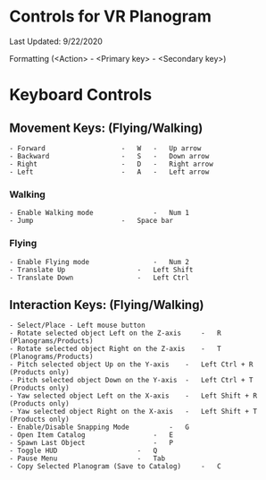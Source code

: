 # Controls for VR Planogram #

Last Updated: 9/22/2020

Formatting (\<Action\> - \<Primary key\> - \<Secondary key\>)

# Keyboard Controls #

## Movement Keys: (Flying/Walking) ##
	- Forward 					-	W 	- 	Up arrow
	- Backward 					- 	S 	- 	Down arrow
	- Right 					- 	D 	- 	Right arrow
	- Left 						- 	A 	- 	Left arrow

### Walking ###
	- Enable Walking mode 				- 	Num 1
	- Jump 						- 	Space bar

### Flying ###
	- Enable Flying mode 				- 	Num 2
	- Translate Up 					- 	Left Shift
	- Translate Down 				- 	Left Ctrl

## Interaction Keys: (Flying/Walking) ##
	- Select/Place - Left mouse button
	- Rotate selected object Left on the Z-axis 	- 	R (Planograms/Products)
	- Rotate selected object Right on the Z-axis 	- 	T (Planograms/Products)
	- Pitch selected object Up on the Y-axis 	- 	Left Ctrl + R (Products only)
	- Pitch selected object Down on the Y-axis 	- 	Left Ctrl + T (Products only)
	- Yaw selected object Left on the X-axis 	- 	Left Shift + R (Products only)
	- Yaw selected object Right on the X-axis 	- 	Left Shift + T (Products only)
	- Enable/Disable Snapping Mode 			- 	G
	- Open Item Catalog 				- 	E
	- Spawn Last Object 				- 	P
	- Toggle HUD 					- 	Q
	- Pause Menu 					- 	Tab
	- Copy Selected Planogram (Save to Catalog) 	- 	C



